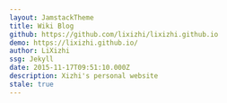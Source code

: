 ```yaml
---
layout: JamstackTheme
title: Wiki Blog
github: https://github.com/lixizhi/lixizhi.github.io
demo: https://lixizhi.github.io/
author: LiXizhi
ssg: Jekyll
date: 2015-11-17T09:51:10.000Z
description: Xizhi's personal website
stale: true
---
```

